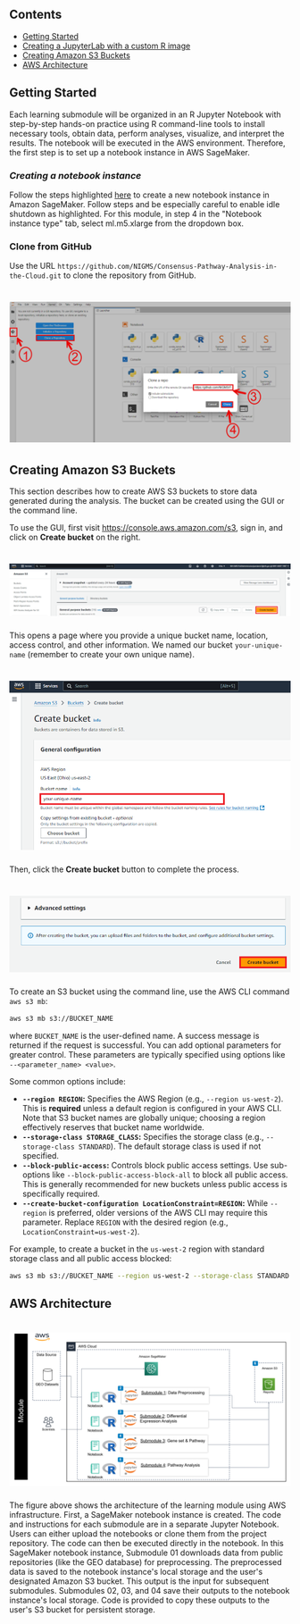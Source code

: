 ## Contents

+ [Getting Started](#getting-started)
+ [Creating a JupyterLab with a custom R image](#creating-a-jupyterlab-with-a-custom-r-image)
+ [Creating Amazon S3 Buckets](#creating-amazon-s3-buckets)
+ [AWS Architecture](#aws-architecture)

## Getting Started
Each learning submodule will be organized in an R Jupyter Notebook with step-by-step hands-on practice using R command-line tools to install necessary tools, obtain data, perform analyses, visualize, and interpret the results.  The notebook will be executed in the AWS environment. Therefore, the first step is to set up a notebook instance in AWS SageMaker.


### *Creating a notebook instance*

Follow the steps highlighted [here](https://github.com/NIGMS/NIGMS-Sandbox/blob/main/docs/HowToCreateAWSSagemakerNotebooks.md) to create a new notebook instance in Amazon SageMaker. Follow steps and be especially careful to enable idle shutdown as highlighted. For this module, in step 4 in the "Notebook instance type" tab, select ml.m5.xlarge from the dropdown box.

### Clone from GitHub

Use the URL `https://github.com/NIGMS/Consensus-Pathway-Analysis-in-the-Cloud.git` to clone the repository from GitHub.

# ![](./images/Intro/clone.png)

## Creating Amazon S3 Buckets
This section describes how to create AWS S3 buckets to store data generated during the analysis. The bucket can be created using the GUI or the command line.

To use the GUI, first visit https://console.aws.amazon.com/s3, sign in, and click on **Create bucket** on the right.

# ![](./images/Bucket/bucket1.png)

This opens a page where you provide a unique bucket name, location, access control, and other information.  We named our bucket `your-unique-name` (remember to create your own unique name).

# ![](./images/Bucket/bucket2.png)

Then, click the **Create bucket** button to complete the process.

# ![](./images/Bucket/bucket3.png)

To create an S3 bucket using the command line, use the AWS CLI command `aws s3 mb`:

```bash
aws s3 mb s3://BUCKET_NAME
```

where `BUCKET_NAME` is the user-defined name.  A success message is returned if the request is successful. You can add optional parameters for greater control. These parameters are typically specified using options like `--<parameter_name> <value>`.

Some common options include:

* **`--region REGION`:** Specifies the AWS Region (e.g., `--region us-west-2`). This is **required** unless a default region is configured in your AWS CLI.  Note that S3 bucket names are globally unique; choosing a region effectively reserves that bucket name worldwide.
* **`--storage-class STORAGE_CLASS`:** Specifies the storage class (e.g., `--storage-class STANDARD`). The default storage class is used if not specified.
* **`--block-public-access`:** Controls block public access settings. Use sub-options like `--block-public-access-block-all` to block all public access. This is generally recommended for new buckets unless public access is specifically required.
* **`--create-bucket-configuration LocationConstraint=REGION`:** While `--region` is preferred, older versions of the AWS CLI may require this parameter. Replace `REGION` with the desired region (e.g., `LocationConstraint=us-west-2`).


For example, to create a bucket in the `us-west-2` region with standard storage class and all public access blocked:

```bash
aws s3 mb s3://BUCKET_NAME --region us-west-2 --storage-class STANDARD --block-public-access block-all
```

## AWS Architecture

# ![](./images/Intro/architecture.png)

The figure above shows the architecture of the learning module using AWS infrastructure. First, a SageMaker notebook instance is created. The code and instructions for each submodule are in a separate Jupyter Notebook. Users can either upload the notebooks or clone them from the project repository.  The code can then be executed directly in the notebook. In this SageMaker notebook instance, Submodule 01 downloads data from public repositories (like the GEO database) for preprocessing. The preprocessed data is saved to the notebook instance's local storage and the user's designated Amazon S3 bucket. This output is the input for subsequent submodules. Submodules 02, 03, and 04 save their outputs to the notebook instance's local storage. Code is provided to copy these outputs to the user's S3 bucket for persistent storage.